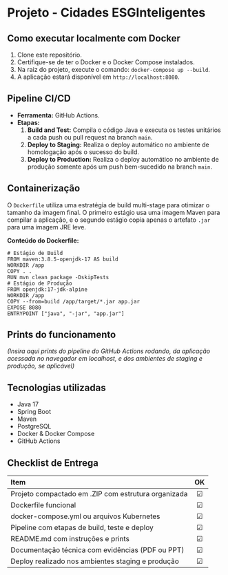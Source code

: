 # Projeto - Cidades ESGInteligentes

## Como executar localmente com Docker
1. Clone este repositório.
2. Certifique-se de ter o Docker e o Docker Compose instalados.
3. Na raiz do projeto, execute o comando: `docker-compose up --build`.
4. A aplicação estará disponível em `http://localhost:8080`.

## Pipeline CI/CD
- **Ferramenta:** GitHub Actions.
- **Etapas:**
  1. **Build and Test:** Compila o código Java e executa os testes unitários a cada push ou pull request na branch `main`.
  2. **Deploy to Staging:** Realiza o deploy automático no ambiente de homologação após o sucesso do build.
  3. **Deploy to Production:** Realiza o deploy automático no ambiente de produção somente após um push bem-sucedido na branch `main`.

## Containerização
O `Dockerfile` utiliza uma estratégia de build multi-stage para otimizar o tamanho da imagem final. O primeiro estágio usa uma imagem Maven para compilar a aplicação, e o segundo estágio copia apenas o artefato `.jar` para uma imagem JRE leve.

**Conteúdo do Dockerfile:**
```docker
# Estágio de Build
FROM maven:3.8.5-openjdk-17 AS build
WORKDIR /app
COPY . .
RUN mvn clean package -DskipTests
# Estágio de Produção
FROM openjdk:17-jdk-alpine
WORKDIR /app
COPY --from=build /app/target/*.jar app.jar
EXPOSE 8080
ENTRYPOINT ["java", "-jar", "app.jar"]
```

## Prints do funcionamento
*(Insira aqui prints do pipeline do GitHub Actions rodando, da aplicação acessada no navegador em localhost, e dos ambientes de staging e produção, se aplicável)*

## Tecnologias utilizadas
- Java 17
- Spring Boot
- Maven
- PostgreSQL
- Docker & Docker Compose
- GitHub Actions

## Checklist de Entrega

| Item | OK |
| :--- | :--: |
| Projeto compactado em .ZIP com estrutura organizada | ☑ |
| Dockerfile funcional | ☑ |
| docker-compose.yml ou arquivos Kubernetes | ☑ |
| Pipeline com etapas de build, teste e deploy | ☑ |
| README.md com instruções e prints | ☑ |
| Documentação técnica com evidências (PDF ou PPT) | ☑ |
| Deploy realizado nos ambientes staging e produção | ☑ |
